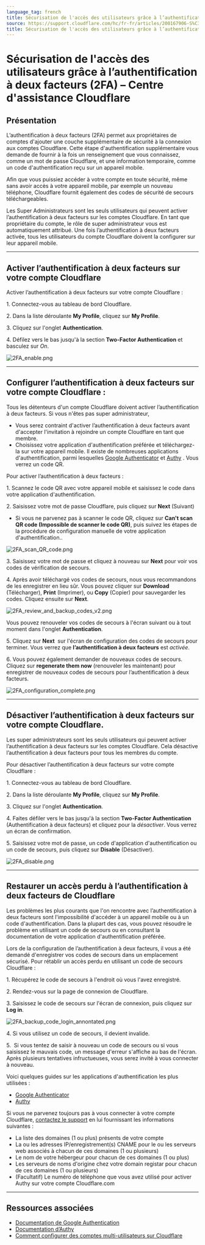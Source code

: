 ```yaml
---
language_tag: french
title: Sécurisation de l'accès des utilisateurs grâce à l’authentification à deux facteurs (2FA)
source: https://support.cloudflare.com/hc/fr-fr/articles/200167906-S%C3%A9curisation-de-l-acc%C3%A8s-des-utilisateurs-gr%C3%A2ce-%C3%A0-l-authentification-%C3%A0-deux-facteurs-2FA-
title: Sécurisation de l'accès des utilisateurs grâce à l’authentification à deux facteurs (2FA)
---
```


# Sécurisation de l'accès des utilisateurs grâce à l’authentification à deux facteurs (2FA) – Centre d'assistance Cloudflare



## Présentation

L’authentification à deux facteurs (2FA) permet aux propriétaires de comptes d'ajouter une couche supplémentaire de sécurité à la connexion aux comptes Cloudflare. Cette étape d'authentification supplémentaire vous demande de fournir à la fois un renseignement que vous connaissez, comme un mot de passe Cloudflare, et une information temporaire, comme un code d'authentification reçu sur un appareil mobile. 

Afin que vous puissiez accéder à votre compte en toute sécurité, même sans avoir accès à votre appareil mobile, par exemple un nouveau téléphone, Cloudflare fournit également des codes de sécurité de secours téléchargeables. 

Les Super Administrateurs sont les seuls utilisateurs qui peuvent activer l’authentification à deux facteurs sur les comptes Cloudflare. En tant que propriétaire du compte, le rôle de super administrateur vous est automatiquement attribué. Une fois l’authentification à deux facteurs activée, tous les utilisateurs du compte Cloudflare doivent la configurer sur leur appareil mobile.

___

## Activer l’authentification à deux facteurs sur votre compte Cloudflare

Activer l’authentification à deux facteurs sur votre compte Cloudflare :

1\. Connectez-vous au tableau de bord Cloudflare.

2\. Dans la liste déroulante **My Profile**, cliquez sur **My Profile**.

3\. Cliquez sur l'onglet **Authentication**. 

4\. Défilez vers le bas jusqu'à la section **Two-Factor Authentication** et basculez sur _On_.

![2FA_enable.png](/support/static/2FA_enable.png)

___

## Configurer l’authentification à deux facteurs sur votre compte Cloudflare :

Tous les détenteurs d'un compte Cloudflare doivent activer l’authentification à deux facteurs. Si vous n'êtes pas super administrateur,

-   Vous serez contraint d'activer l’authentification à deux facteurs avant d'accepter l'invitation à rejoindre un compte Cloudflare en tant que membre.
-   Choisissez votre application d'authentification préférée et téléchargez-la sur votre appareil mobile. Il existe de nombreuses applications d'authentification, parmi lesquelles [Google Authenticator](https://support.google.com/accounts/answer/1066447?co=GENIE.Platform%3DAndroid&hl=en&oco=0) et [Authy](https://authy.com/features/) . Vous verrez un code QR. 

Pour activer l’authentification à deux facteurs :

1\. Scannez le code QR avec votre appareil mobile et saisissez le code dans votre application d'authentification.

2\. Saisissez votre mot de passe Cloudflare, puis cliquez sur **Next** (Suivant)

-   Si vous ne parvenez pas à scanner le code QR, cliquez sur **Can't scan QR code (Impossible de scanner le code QR)**, puis suivez les étapes de la procédure de configuration manuelle de votre application d'authentification..

![2FA_scan_QR_code.png](/support/static/2FA_scan_QR_code.png)

3\. Saisissez votre mot de passe et cliquez à nouveau sur **Next** pour voir vos codes de vérification de secours.

4\. Après avoir téléchargé vos codes de secours, nous vous recommandons de les enregistrer en lieu sûr. Vous pouvez cliquer sur **Download** (Télécharger), **Print** (Imprimer), ou **Copy** (Copier) pour sauvegarder les codes. Cliquez ensuite sur **Next**.

![2FA_review_and_backup_codes_v2.png](/support/static/2FA_review_and_backup_codes_v2.png)

Vous pouvez renouveler vos codes de secours à l'écran suivant ou à tout moment dans l'onglet **Authentication**. 

5\. Cliquez sur **Next**  sur l'écran de configuration des codes de secours pour terminer. Vous verrez que **l’authentification à deux facteurs** est _activée_.

6\. Vous pouvez également demander de nouveaux codes de secours. Cliquez sur **regenerate them now** (renouveler les maintenant) pour enregistrer de nouveaux codes de secours pour l’authentification à deux facteurs.

![2FA_configuration_complete.png](/support/static/2FA_configuration_complete.png)

___

## Désactiver l’authentification à deux facteurs sur votre compte Cloudflare.

Les super administrateurs sont les seuls utilisateurs qui peuvent activer l’authentification à deux facteurs sur les comptes Cloudflare. Cela désactive l’authentification à deux facteurs pour tous les membres du compte. 

Pour désactiver l’authentification à deux facteurs sur votre compte Cloudflare :

1\. Connectez-vous au tableau de bord Cloudflare.

2\. Dans la liste déroulante **My Profile**, cliquez sur **My Profile**.

3\. Cliquez sur l'onglet **Authentication**.

4\. Faites défiler vers le bas jusqu'à la section **Two-Factor Authentication** (Authentification à deux facteurs) et cliquez pour la _désactiver_. Vous verrez un écran de confirmation.

5\. Saisissez votre mot de passe, un code d'application d'authentification ou un code de secours, puis cliquez sur **Disable** (Désactiver).

![2FA_disable.png](/support/static/2FA_disable.png)

___

## Restaurer un accès perdu à l’authentification à deux facteurs de Cloudflare

Les problèmes les plus courants que l'on rencontre avec l’authentification à deux facteurs sont l'impossibilité d'accéder à un appareil mobile ou à un code d'authentification. Dans la plupart des cas, vous pouvez résoudre le problème en utilisant un code de secours ou en consultant la documentation de votre application d'authentification préférée.

Lors de la configuration de l’authentification à deux facteurs, il vous a été demandé d'enregistrer vos codes de secours dans un emplacement sécurisé. Pour rétablir un accès perdu en utilisant un code de secours Cloudflare :

1\. Récupérez le code de secours à l'endroit où vous l'avez enregistré.

2\. Rendez-vous sur la page de connexion de Cloudflare.

3\. Saisissez le code de secours sur l'écran de connexion, puis cliquez sur **Log in**.

![2FA_backup_code_login_annontated.png](/support/static/2FA_backup_code_login_annontated.png)

4\. Si vous utilisez un code de secours, il devient invalide.

5.  Si vous tentez de saisir à nouveau un code de secours ou si vous saisissez le mauvais code, un message d'erreur s'affiche au bas de l'écran. Après plusieurs tentatives infructueuses, vous serez invité à vous connecter à nouveau.

Voici quelques guides sur les applications d'authentification les plus utilisées :

-   [Google Authenticator](https://support.google.com/accounts/answer/185834?hl=en&ref_topic=2954345)
-   [Authy](https://www.authy.com/phones/change/)

Si vous ne parvenez toujours pas à vous connecter à votre compte Cloudflare, [contactez le support](mailto:support@cloudflare.com) en lui fournissant les informations suivantes :

-   La liste des domaines (1 ou plus) présents de votre compte
-   La ou les adresses IP/enregistrement(s) CNAME pour le ou les serveurs web associés à chacun de ces domaines (1 ou plusieurs)
-   Le nom de votre hébergeur pour chacun de ces domaines (1 ou plus)
-   Les serveurs de noms d'origine chez votre domain registar pour chacun de ces domaines (1 ou plusieurs)
-   (Facultatif) Le numéro de téléphone que vous avez utilisé pour activer Authy sur votre compte Cloudflare.com 

___

## Ressources associées

-   [Documentation de Google Authentication](https://support.google.com/accounts/answer/1066447?hl=en&ref_topic=2954345&co=GENIE.Platform%3DiOS&oco=0)
-   [Documentation d’Authy](https://authy.com/help/)
-   [Comment configurer des comptes multi-utilisateurs sur Cloudflare](https://support.cloudflare.com/hc/en-us/articles/205065067-Setting-up-Multi-User-accounts-on-Cloudflare)
